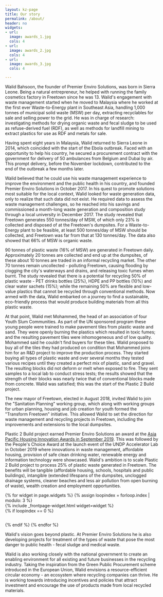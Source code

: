 ```yaml
---
layout: kz-page
title: Our story
permalink: /about/
header: no
widgets:
- url: 
  image: awards_1.jpg
  cols: 4
- url: 
  image: awards_2.jpg
  cols: 4
- url: 
  image: awards_3.jpg
  cols: 4

---
```


Walid Bahsoon, the founder of Premier Enviro Solutions, was born in Sierra Leone. 
Being a natural entrepreneur, he helped with running the family cosmetics factory in Freetown since he was 13. 
Walid's engagement with waste management started when he moved to Malaysia where he worked at the first ever Waste-to-Energy plant in Southeast Asia, handling 1,000 tonnes of municipal solid waste (MSW) per day, extracting recyclables for sale and selling power to the grid. 
He was in charge of research: investigating methods for drying organic waste and fecal sludge to be used as refuse-derived fuel (RDF), as well as methods for landfill mining to extract plastics for use as RDF and metals for sale.

Having spent eight years in Malaysia, Walid returned to Sierra Leone in 2014, which coincided with the start of the Ebola outbreak.
Faced with an opportunity to help his country, he secured a procurement contract with the government for delivery of 50 ambulances from Belgium and Dubai by air.
This prompt delivery, before the November lockdown, contributed to the end of the outbreak a few months later.

Walid believed that he could use his waste management experience to improve the environment and the public health in his country, and founded Premier Enviro Solutions in October 2017. 
In his quest to promote solutions most suitable for the local context, Walid looked for waste generation data, only to realize that such data did not exist.
He required data to assess the waste management challenges, so he reached into his savings and commissioned a month-long waste generation and composition study through a local university in December 2017.
The study revealed that Freetown generates 550 tonnes/day of MSW, of which only 23% is collected and disposed of at the Freetown's dumpsites. 
For a Waste-to-Energy plant to be feasible, at least 500 tonnes/day of MSW should be collected, and Freetown was far from that at 130 tonnes/day. 
The data also showed that 66% of MSW is organic waste.

90 tonnes of plastic waste (16% of MSW) are generated in Freetown daily. 
Approximately 20 tonnes are collected and end up at the dumpsites, of these about 10 tonnes are traded in an informal recycling market. 
The other 70 tonnes remain uncollected - polluting Freetown, causing flooding by clogging the city's waterways and drains, and releasing toxic fumes when burnt.
The study revealed that there is a potential for recycling 50% of plastic waste - PET drinks bottles (25%), HDPE and PP bottles (10%) and clear water sachets (15%); while the remaining 50% are flexible and low-value plastics that cannot be recycled through conventional methods. 
Now armed with the data, Walid embarked on a journey to find a sustainable, eco-friendly process that would produce building materials from all this plastic waste.

At that point, Walid met Mohammed, the head of an association of four Youth Slum Communities.
As part of the UN sponsored program these young people were trained to make pavement tiles from plastic waste and sand. 
They were openly burning the plastics which resulted in toxic fumes; and the resulting pavement tiles were inhomogeneous and of low quality.
Mohammed said he couldn't find buyers for these tiles.
Walid proposed to buy all of the tiles they had produced on condition that Mohammed joins him for an R&D project to improve the production process.
They started buying all types of plastic waste and over several months they tested various recipes until they created a perfect mix of plastic, sand and gravel. 
The resulting blocks did not deform or melt when exposed to fire.
They sent samples to a local lab to conduct stress tests; the results showed that the strength of their blocks was nearly twice that of conventional blocks made from concrete. 
Walid was satisfied; this was the start of the Plastic 2 Build project.

The new mayor of Freetown, elected in August 2018, invited Walid to join the "Sanitation Planning" working group, which along with working groups for urban planning, housing and job creation for youth formed the "Transform Freetown" initiative.
This allowed Walid to set the direction for waste management and recycling projects in Freetown, including the improvements and extensions to the local dumpsites.

Plastic 2 Build project earned Premier Enviro Solutions an award at the [Asia Pacific Housing Innovation Awards in September 2019][1]. 
This was followed by the People's Choice Award at the launch event of the UNDP Accelerator Lab in October 2019 where innovations in waste management, affordable housing, provision of safe clean drinking water, renewable energy and information technology were showcased.
Walid's ambition is to scale Plastic 2 Build project to process 25% of plastic waste generated in Freetown. 
The benefits will be tangible (affordable housing, schools, hospitals and public buildings), intangible (extended lifespans of the dumpsites, unclogged drainage systems, cleaner beaches and less air pollution from open burning of waste), wealth creation and employment opportunities. 

<div class="row">
  {% for widget in page.widgets %}
    {% assign loopindex = forloop.index | modulo: 3 %}
    <div id="{{ widget.anchor }}">{% include _frontpage-widget.html widget=widget %}</div>
    {% if loopindex == 0 %}
  <hr style="height:1px; visibility:hidden;" /> <!-- Prevents long first column items from pushing new rows to the right -->
    {% endif %}
  {% endfor %}
</div>

Walid's vision goes beyond plastic.
At Premier Enviro Solutions he is also developing projects for treatment of the types of waste that pose the most danger to public health - fecal sludge and medical waste. 


Walid is also working closely with the national government to create an enabling environment for all existing and future businesses in the recycling industry.
Taking the inspiration from the Green Public Procurement scheme introduced in the European Union, Walid envisions a resource-efficient circular economy - an ecosystem where recycling companies can thrive.
He is working towards introducing incentives and policies that attract investment and encourage the use of products made from local recycled materials.

[1]: https://youtu.be/cLl8sMsxtbU&t=69s
